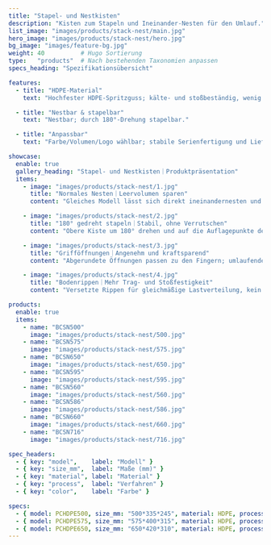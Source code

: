 ```yaml
---
title: "Stapel- und Nestkisten"
description: "Kisten zum Stapeln und Ineinander-Nesten für den Umlauf."
list_image: "images/products/stack-nest/main.jpg"
hero_image: "images/products/stack-nest/hero.jpg"
bg_image: "images/feature-bg.jpg"
weight: 40          # Hugo Sortierung
type:   "products"  # Nach bestehenden Taxonomien anpassen
specs_heading: "Spezifikationsübersicht"

features:
  - title: "HDPE-Material"
    text: "Hochfester HDPE-Spritzguss; kälte- und stoßbeständig, wenig rissanfällig."

  - title: "Nestbar & stapelbar"
    text: "Nestbar; durch 180°-Drehung stapelbar."

  - title: "Anpassbar"
    text: "Farbe/Volumen/Logo wählbar; stabile Serienfertigung und Lieferung."

showcase:
  enable: true
  gallery_heading: "Stapel- und Nestkisten｜Produktpräsentation"
  items:
    - image: "images/products/stack-nest/1.jpg"
      title: "Normales Nesten｜Leervolumen sparen"
      content: "Gleiches Modell lässt sich direkt ineinandernesten und reduziert Lager- und Rückführvolumen deutlich; ideal für Rückladungen nach dem Kommissionieren und Zwischenlagerung. HDPE-Spritzguss, stoßfest und leicht zu reinigen."

    - image: "images/products/stack-nest/2.jpg"
      title: "180° gedreht stapeln｜Stabil, ohne Verrutschen"
      content: "Obere Kiste um 180° drehen und auf die Auflagepunkte des unteren Randes setzen – „invertiertes Stapeln“, die obere drückt nicht in die untere; geeignet für Pufferung an Sortierplätzen/Linien."

    - image: "images/products/stack-nest/3.jpg"
      title: "Grifföffnungen｜Angenehm und kraftsparend"
      content: "Abgerundete Öffnungen passen zu den Fingern; umlaufende Rippen verteilen die Last. Ausreichende Reibung auch mit nassen Händen – sicherer manuell und mit Greifern."

    - image: "images/products/stack-nest/4.jpg"
      title: "Bodenrippen｜Mehr Trag- und Stoßfestigkeit"
      content: "Versetzte Rippen für gleichmäßige Lastverteilung, kein Durchbiegen unter Volllast; Profil für mehr Haftung auf nassem Boden. Für Lager/Distribution, Verarbeitung, Waschen & Trocknen u. a."

products:
  enable: true
  items:
    - name: "BCSN500"
      image: "images/products/stack-nest/500.jpg"
    - name: "BCSN575"
      image: "images/products/stack-nest/575.jpg"
    - name: "BCSN650"
      image: "images/products/stack-nest/650.jpg"
    - name: "BCSN595"
      image: "images/products/stack-nest/595.jpg"
    - name: "BCSN560"
      image: "images/products/stack-nest/560.jpg"
    - name: "BCSN586"
      image: "images/products/stack-nest/586.jpg"
    - name: "BCSN660"
      image: "images/products/stack-nest/660.jpg"
    - name: "BCSN716"
      image: "images/products/stack-nest/716.jpg"

spec_headers:
  - { key: "model",    label: "Modell" }
  - { key: "size_mm",  label: "Maße (mm)" }
  - { key: "material", label: "Material" }
  - { key: "process",  label: "Verfahren" }
  - { key: "color",    label: "Farbe" }

specs:
  - { model: PCHDPE500, size_mm: "500*335*245", material: HDPE, process: 注塑, color: 白 / 绿 }
  - { model: PCHDPE575, size_mm: "575*400*315", material: HDPE, process: 注塑, color: 白 / 绿 }
  - { model: PCHDPE650, size_mm: "650*420*310", material: HDPE, process: 注塑, color: 白 / 绿 }
---
```

